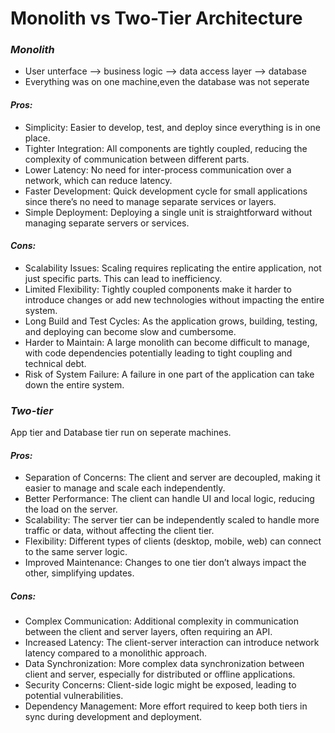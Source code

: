# **Monolith vs Two-Tier Architecture**
### ***Monolith***
- User unterface --> business logic --> data access layer --> database
- Everything was on one machine,even the database was not seperate
#### ***Pros:***
- Simplicity: Easier to develop, test, and deploy since everything is in one place.
- Tighter Integration: All components are tightly coupled, reducing the complexity of communication between different parts.
- Lower Latency: No need for inter-process communication over a network, which can reduce latency.
- Faster Development: Quick development cycle for small applications since there’s no need to manage separate services or layers.
- Simple Deployment: Deploying a single unit is straightforward without managing separate servers or services.
#### ***Cons:***
- Scalability Issues: Scaling requires replicating the entire application, not just specific parts. This can lead to inefficiency.
- Limited Flexibility: Tightly coupled components make it harder to introduce changes or add new technologies without impacting the entire system.
- Long Build and Test Cycles: As the application grows, building, testing, and deploying can become slow and cumbersome.
- Harder to Maintain: A large monolith can become difficult to manage, with code dependencies potentially leading to tight coupling and technical debt.
- Risk of System Failure: A failure in one part of the application can take down the entire system.

### ***Two-tier***
App tier and Database tier run on seperate machines.
#### ***Pros:***
- Separation of Concerns: The client and server are decoupled, making it easier to manage and scale each independently.
- Better Performance: The client can handle UI and local logic, reducing the load on the server.
- Scalability: The server tier can be independently scaled to handle more traffic or data, without affecting the client tier.
- Flexibility: Different types of clients (desktop, mobile, web) can connect to the same server logic.
- Improved Maintenance: Changes to one tier don’t always impact the other, simplifying updates.
##### ***Cons:***
- Complex Communication: Additional complexity in communication between the client and server layers, often requiring an API.
- Increased Latency: The client-server interaction can introduce network latency compared to a monolithic approach.
- Data Synchronization: More complex data synchronization between client and server, especially for distributed or offline applications.
- Security Concerns: Client-side logic might be exposed, leading to potential vulnerabilities.
- Dependency Management: More effort required to keep both tiers in sync during development and deployment.
